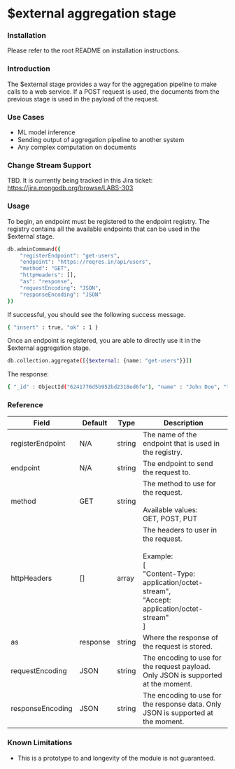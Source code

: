 # $external aggregation stage

### Installation

Please refer to the root README on installation instructions.

### Introduction

The $external stage provides a way for the aggregation pipeline to make calls to a web service. If a POST request is used, the documents from the previous stage is used in the payload of the request.

### Use Cases
- ML model inference
- Sending output of aggregation pipeline to another system
- Any complex computation on documents

### Change Stream Support
TBD. It is currently being tracked in this Jira ticket: https://jira.mongodb.org/browse/LABS-303

### Usage

To begin, an endpoint must be registered to the endpoint registry. The registry contains all the available endpoints that can be used in the $external stage.

```sh
db.adminCommand({
	"registerEndpoint": "get-users",
	"endpoint": "https://reqres.in/api/users",
	"method": "GET",
	"httpHeaders": [],
	"as": "response",
	"requestEncoding": "JSON",
	"responseEncoding": "JSON"
})
```

If successful, you should see the following success message.
```sh
{ "insert" : true, "ok" : 1 }
```

Once an endpoint is registered, you are able to directly use it in the $external aggregation stage.
```sh
db.collection.aggregate([{$external: {name: "get-users"}}])
```

The response:
```sh
{ "_id" : ObjectId("6241776d5b952bd2318ed6fe"), "name" : "John Doe", "trips" : 250, "airline" : 5, "response" : { "page" : 1, "per_page" : 6, "total" : 12, "total_pages" : 2, "data" : [ { "id" : 1, "email" : "george.bluth@reqres.in", "first_name" : "George", "last_name" : "Bluth", "avatar" : "https://reqres.in/img/faces/1-image.jpg" }, { "id" : 2, "email" : "janet.weaver@reqres.in", "first_name" : "Janet", "last_name" : "Weaver", "avatar" : "https://reqres.in/img/faces/2-image.jpg" }, { "id" : 3, "email" : "emma.wong@reqres.in", "first_name" : "Emma", "last_name" : "Wong", "avatar" : "https://reqres.in/img/faces/3-image.jpg" }, { "id" : 4, "email" : "eve.holt@reqres.in", "first_name" : "Eve", "last_name" : "Holt", "avatar" : "https://reqres.in/img/faces/4-image.jpg" }, { "id" : 5, "email" : "charles.morris@reqres.in", "first_name" : "Charles", "last_name" : "Morris", "avatar" : "https://reqres.in/img/faces/5-image.jpg" }, { "id" : 6, "email" : "tracey.ramos@reqres.in", "first_name" : "Tracey", "last_name" : "Ramos", "avatar" : "https://reqres.in/img/faces/6-image.jpg" } ], "support" : { "url" : "https://reqres.in/#support-heading", "text" : "To keep ReqRes free, contributions towards server costs are appreciated!" } } }
```

### Reference
| Field            | Default  | Type          | Description                                                                                                                                          |
|------------------|----------|---------------|------------------------------------------------------------------------------------------------------------------------------------------------------|
| registerEndpoint | N/A      | string        | The name of the endpoint that is used in the registry.                                                                                               |
| endpoint         | N/A      | string        | The endpoint to send the request to.                                                                                                                 |
| method           | GET      | string        | The method to use for the request.<br><br>Available values:<br>GET, POST, PUT                                                                        |
| httpHeaders      | []       | array<string> | The headers to user in the request.<br><br>Example:<br>[<br>  "Content-Type: application/octet-stream",<br>  "Accept: application/octet-stream"<br>] |
| as               | response | string        | Where the response of the request is stored.                                                                                                         |
| requestEncoding  | JSON     | string        | The encoding to use for the request payload. Only JSON is supported at the moment.                                                                   |
| responseEncoding | JSON     | string        | The encoding to use for the response data. Only JSON is supported at the moment.                                                                     |

### Known Limitations
- This is a prototype to and longevity of the module is not guaranteed.
